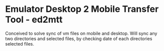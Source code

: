# Emulator Desktop 2 Mobile Transfer Tool - ed2mtt

Conceived to solve sync of vm files on mobile and desktop. Will sync any two directories and selected files, by checking date of each directories selected files.